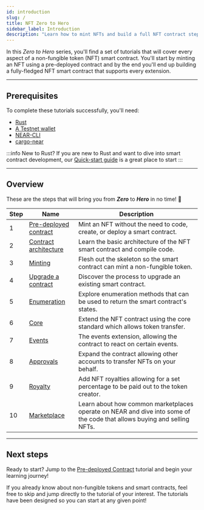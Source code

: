 ```yaml
---
id: introduction
slug: /
title: NFT Zero to Hero
sidebar_label: Introduction
description: "Learn how to mint NFTs and build a full NFT contract step by step."
---
```


In this _Zero to Hero_ series, you'll find a set of tutorials that will cover every aspect of a non-fungible token (NFT) smart contract.
You'll start by minting an NFT using a pre-deployed contract and by the end you'll end up building a fully-fledged NFT smart contract that supports every extension.

---

## Prerequisites

To complete these tutorials successfully, you'll need:

- [Rust](https://www.rust-lang.org/tools/install)
- [A Testnet wallet](https://testnet.mynearwallet.com/create)
- [NEAR-CLI](https://docs.near.org/tools/near-cli#installation)
- [cargo-near](https://github.com/near/cargo-near)

:::info New to Rust?
If you are new to Rust and want to dive into smart contract development, our [Quick-start guide](https://docs.near.org/smart-contracts/quickstart) is a great place to start
:::

---

## Overview

These are the steps that will bring you from **_Zero_** to **_Hero_** in no time! 💪

| Step | Name                                                          | Description                                                                                                            |
|------|---------------------------------------------------------------|------------------------------------------------------------------------------------------------------------------------|
| 1    | [Pre-deployed contract](0-predeployed.md) | Mint an NFT without the need to code, create, or deploy a smart contract.                                              |
| 2    | [Contract architecture](1-skeleton.md)             | Learn the basic architecture of the NFT smart contract and compile code.                                               |
| 3    | [Minting](2-minting.md)                            | Flesh out the skeleton so the smart contract can mint a non-fungible token.                                            |
| 4    | [Upgrade a contract](2-upgrade.md)        | Discover the process to upgrade an existing smart contract.                                                            |
| 5    | [Enumeration](3-enumeration.md)                    | Explore enumeration methods that can be used to return the smart contract's states.                                    |
| 6    | [Core](4-core.md)                                  | Extend the NFT contract using the core standard which allows token transfer.                                        |
| 7    | [Events](7-events.md)                              | The events extension, allowing the contract to react on certain events.                                              |
| 8    | [Approvals](5-approvals.md)                        | Expand the contract allowing other accounts to transfer NFTs on your behalf.                                           |
| 9    | [Royalty](6-royalty.md)                            | Add NFT royalties allowing for a set percentage to be paid out to the token creator.                                   |
| 10   | [Marketplace](8-marketplace.md)                    | Learn about how common marketplaces operate on NEAR and dive into some of the code that allows buying and selling NFTs. |

---

## Next steps

Ready to start? Jump to the [Pre-deployed Contract](0-predeployed.md) tutorial and begin your learning journey!

If you already know about non-fungible tokens and smart contracts, feel free to skip and jump directly to the tutorial of your interest. The tutorials have been designed so you can start at any given point!
